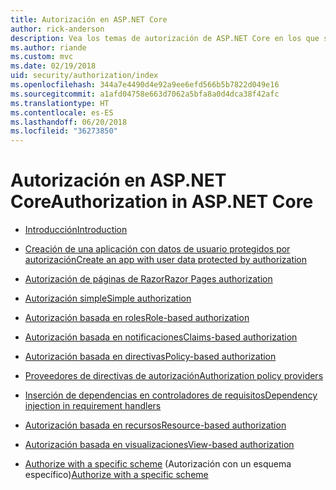 ```yaml
---
title: Autorización en ASP.NET Core
author: rick-anderson
description: Vea los temas de autorización de ASP.NET Core en los que se explica cómo proporcionar derechos y privilegios a los usuarios de aplicaciones.
ms.author: riande
ms.custom: mvc
ms.date: 02/19/2018
uid: security/authorization/index
ms.openlocfilehash: 344a7e4490d4e92a9ee6efd566b5b7822d049e16
ms.sourcegitcommit: a1afd04758e663d7062a5bfa8a0d4dca38f42afc
ms.translationtype: HT
ms.contentlocale: es-ES
ms.lasthandoff: 06/20/2018
ms.locfileid: "36273850"
---
```

# <a name="authorization-in-aspnet-core"></a><span data-ttu-id="c40d6-103">Autorización en ASP.NET Core</span><span class="sxs-lookup"><span data-stu-id="c40d6-103">Authorization in ASP.NET Core</span></span>

* [<span data-ttu-id="c40d6-104">Introducción</span><span class="sxs-lookup"><span data-stu-id="c40d6-104">Introduction</span></span>](xref:security/authorization/introduction)

* [<span data-ttu-id="c40d6-105">Creación de una aplicación con datos de usuario protegidos por autorización</span><span class="sxs-lookup"><span data-stu-id="c40d6-105">Create an app with user data protected by authorization</span></span>](xref:security/authorization/secure-data)

* [<span data-ttu-id="c40d6-106">Autorización de páginas de Razor</span><span class="sxs-lookup"><span data-stu-id="c40d6-106">Razor Pages authorization</span></span>](xref:security/authorization/razor-pages-authorization)

* [<span data-ttu-id="c40d6-107">Autorización simple</span><span class="sxs-lookup"><span data-stu-id="c40d6-107">Simple authorization</span></span>](xref:security/authorization/simple)

* [<span data-ttu-id="c40d6-108">Autorización basada en roles</span><span class="sxs-lookup"><span data-stu-id="c40d6-108">Role-based authorization</span></span>](xref:security/authorization/roles)

* [<span data-ttu-id="c40d6-109">Autorización basada en notificaciones</span><span class="sxs-lookup"><span data-stu-id="c40d6-109">Claims-based authorization</span></span>](xref:security/authorization/claims)

* [<span data-ttu-id="c40d6-110">Autorización basada en directivas</span><span class="sxs-lookup"><span data-stu-id="c40d6-110">Policy-based authorization</span></span>](xref:security/authorization/policies)

* [<span data-ttu-id="c40d6-111">Proveedores de directivas de autorización</span><span class="sxs-lookup"><span data-stu-id="c40d6-111">Authorization policy providers</span></span>](xref:security/authorization/iauthorizationpolicyprovider)

* [<span data-ttu-id="c40d6-112">Inserción de dependencias en controladores de requisitos</span><span class="sxs-lookup"><span data-stu-id="c40d6-112">Dependency injection in requirement handlers</span></span>](xref:security/authorization/dependencyinjection)

* [<span data-ttu-id="c40d6-113">Autorización basada en recursos</span><span class="sxs-lookup"><span data-stu-id="c40d6-113">Resource-based authorization</span></span>](xref:security/authorization/resourcebased)

* [<span data-ttu-id="c40d6-114">Autorización basada en visualizaciones</span><span class="sxs-lookup"><span data-stu-id="c40d6-114">View-based authorization</span></span>](xref:security/authorization/views)

* <span data-ttu-id="c40d6-115">[Authorize with a specific scheme](xref:security/authorization/limitingidentitybyscheme) (Autorización con un esquema específico)</span><span class="sxs-lookup"><span data-stu-id="c40d6-115">[Authorize with a specific scheme](xref:security/authorization/limitingidentitybyscheme)</span></span>
